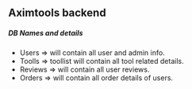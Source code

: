 ## Aximtools backend
##### DB Names and details
* Users => will contain all user and admin info.
* Toolls => toollist will contain all tool related details.
* Reviews => will contain all user reviews.
* Orders => will contain all order details of users.